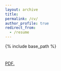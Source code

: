 ```yaml
---
layout: archive
title:
permalink: /cv/
author_profile: true
redirect_from:
  - /resume
---
```


{% include base_path %}
# <object data="../files/CV_Lina.pdf" width="1000" height="1000" type='application/pdf'></object>
<a href="/files/CV_Lina.pdf" target="_blank">PDF.</a>
